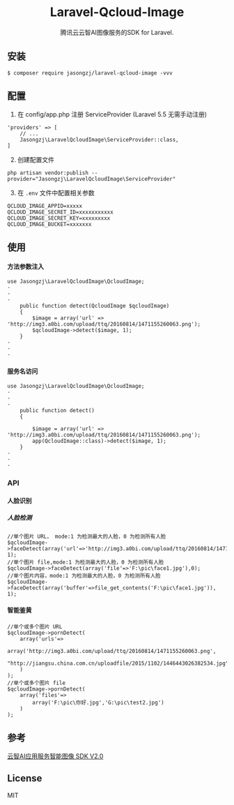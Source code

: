 <h1 align="center"> Laravel-Qcloud-Image </h1>

<p align="center"> 腾讯云云智AI图像服务的SDK for Laravel.</p>


## 安装

```shell
$ composer require jasongzj/laravel-qcloud-image -vvv
```

## 配置

1. 在 config/app.php 注册 ServiceProvider (Laravel 5.5 无需手动注册)

```
'providers' => [
    // ...
    Jasongzj\LaravelQcloudImage\ServiceProvider::class,
]
```

2. 创建配置文件

```
php artisan vendor:publish --provider="Jasongzj\LaravelQcloudImage\ServiceProvider"
```

3. 在 `.env` 文件中配置相关参数

```
QCLOUD_IMAGE_APPID=xxxxx
QCLOUD_IMAGE_SECRET_ID=xxxxxxxxxxx
QCLOUD_IMAGE_SECRET_KEY=xxxxxxxxx
QCLOUD_IMAGE_BUCKET=xxxxxxx
```

## 使用

#### 方法参数注入

```
use Jasongzj\LaravelQcloudImage\QcloudImage;
·
·
·
    public function detect(QcloudImage $qcloudImage)
    {
        $image = array('url' => 'http://img3.a0bi.com/upload/ttq/20160814/1471155260063.png');
        $qcloudImage->detect($image, 1);
    }
·
·
·
```

#### 服务名访问

```
use Jasongzj\LaravelQcloudImage\QcloudImage;
·
·
·
    public function detect()
    {
        
        $image = array('url' => 'http://img3.a0bi.com/upload/ttq/20160814/1471155260063.png');
        app(QcloudImage::class)->detect($image, 1);
    }
·
·
·
```

### API

#### 人脸识别

##### 人脸检测

```
//单个图片 URL， mode:1 为检测最大的人脸，0 为检测所有人脸
$qcloudImage->faceDetect(array('url'=>'http://img3.a0bi.com/upload/ttq/20160814/1471155260063.png'), 1);
//单个图片 file,mode:1 为检测最大的人脸，0 为检测所有人脸
$qcloudImage->faceDetect(array('file'=>'F:\pic\face1.jpg'),0);
//单个图片内容，mode:1 为检测最大的人脸，0 为检测所有人脸
$qcloudImage->faceDetect(array('buffer'=>file_get_contents('F:\pic\face1.jpg')), 1);
```

#### 智能鉴黄

```
//单个或多个图片 URL
$qcloudImage->pornDetect(
    array('urls'=>
        array('http://img3.a0bi.com/upload/ttq/20160814/1471155260063.png',
            "http://jiangsu.china.com.cn/uploadfile/2015/1102/1446443026382534.jpg")
    )
);
//单个或多个图片 file
$qcloudImage->pornDetect(
    array('files'=>
        array('F:\pic\你好.jpg','G:\pic\test2.jpg')
    )
);
```

## 参考

[云智AI应用服务智能图像 SDK V2.0](https://github.com/tencentyun/image-php-sdk-v2.0)

## License

MIT
